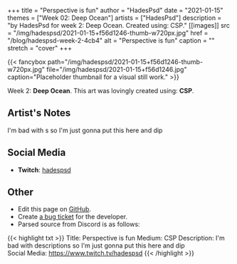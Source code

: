 +++
title =       "Perspective is fun"
author =      "HadesPsd"
date =        "2021-01-15"
themes =      ["Week 02: Deep Ocean"]
artists =     ["HadesPsd"]
description = "by HadesPsd for week 2: Deep Ocean. Created using: CSP."
[[images]]
      src = "/img/hadespsd/2021-01-15+f56d1246-thumb-w720px.jpg"
      href = "/blog/hadespsd-week-2-4cb4"
      alt = "Perspective is fun"
      caption = ""
      stretch = "cover"
+++

{{< fancybox path="/img/hadespsd/2021-01-15+f56d1246-thumb-w720px.jpg" file="/img/hadespsd/2021-01-15+f56d1246.jpg" caption="Placeholder thumbnail for a visual still work." >}}


Week 2: **Deep Ocean**. This art was lovingly created using: **CSP**.

## Artist's Notes

I'm bad with s so I'm just gonna put this here and dip

## Social Media

- **Twitch**: <a href='https://twitch.tv/hadespsd' target='_blank'>hadespsd</a>

## Other

- Edit this page on [GitHub](https://github.com/teaminkling/web-refresh/edit/main/content/blog/hadespsd-week-2-4cb4.md).
- Create [a bug ticket](https://github.com/teaminkling/web-refresh/issues/new?assignees=&labels=bug&template=problem-report.md&title=) for the developer.
- Parsed source from Discord is as follows:

{{< highlight txt >}}
Title: Perspective is fun
Medium: CSP
Description: I'm bad with descriptions so I'm just gonna put this here and dip  
Social Media: https://www.twitch.tv/hadespsd
{{< /highlight >}}